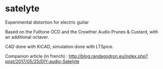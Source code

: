 # satelyte
Experimental distortion for electric guitar

Based on the Fulltone OCD and the Crowther Audio Prunes & Custard, with an additional octaver.

CAD done with KiCAD, simulation done with LTSpice.

Companion article (in french) : http://blog.randagodron.eu/index.php?post/2017/05/25/DIY-audio-Satelyte

